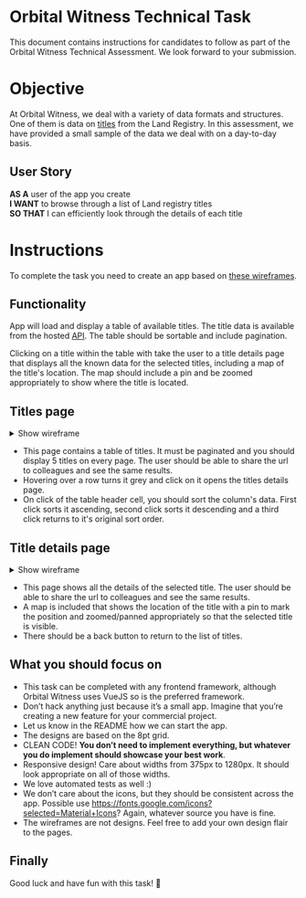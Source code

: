 # Orbital Witness Technical Task

This document contains instructions for candidates to follow as part of the Orbital Witness Technical Assessment. We look forward to your submission.

# Objective
At Orbital Witness, we deal with a variety of data formats and structures. One of them is data on [titles](https://eservices.landregistry.gov.uk/eservices/FindAProperty/view/resources/example_register.pdf) from the Land Registry. In this assessment, we have provided a small sample of the data we deal with on a day-to-day basis.

## User Story
**AS A** user of the app you create\
**I WANT** to browse through a list of Land registry titles\
**SO THAT** I can efficiently look through the details of each title

# Instructions
To complete the task you need to create an app based on [these wireframes](https://github.com/orbitalwitness/tech-test/tree/main/wireframes).

## Functionality
App will load and display a table of available titles. The title data is available from the hosted [API](https://owfetechtask.blob.core.windows.net/titledata/testdata.json). The table should be sortable and include pagination.

Clicking on a title within the table with take the user to a title details page that displays all the known data for the selected titles, including a map of the title's location. The map should include a pin and be zoomed appropriately to show where the title is located.

## Titles page

<details>
<summary>Show wireframe</summary>
<p>

#### List of titles and title details

![Titles page](wireframes/Titles%20page.png)

</p>
</details>

 - This page contains a table of titles. It must be paginated and you should display 5 titles on every page. The user should be able to share the url to colleagues and see the same results.
 - Hovering over a row turns it grey and click on it opens the titles details page.
 - On click of the table header cell, you should sort the column's data. First click sorts it ascending, second click sorts it descending and a third click returns to it's original sort order.

## Title details page

<details>
<summary>Show wireframe</summary>
<p>

#### List of titles and title details

![Titles page](wireframes/Titles%20page.png)

</p>
</details>

 - This page shows all the details of the selected title. The user should be able to share the url to colleagues and see the same results.
 - A map is included that shows the location of the title with a pin to mark the position and zoomed/panned appropriately so that the selected title is visible.
 - There should be a back button to return to the list of titles.


## What you should focus on
- This task can be completed with any frontend framework, although Orbital Witness uses VueJS so is the preferred framework.
- Don’t hack anything just because it’s a small app. Imagine that you’re creating a new feature for your commercial project.
- Let us know in the README how we can start the app.
- The designs are based on the 8pt grid.
- CLEAN CODE! **You don’t need to implement everything, but whatever you do implement should showcase your best work**.
- Responsive design! Care about widths from 375px to 1280px. It should look appropriate on all of those widths.
- We love automated tests as well :)
- We don’t care about the icons, but they should be consistent across the app. Possible use https://fonts.google.com/icons?selected=Material+Icons? Again, whatever source you have is fine.
- The wireframes are not designs. Feel free to add your own design flair to the pages.

## Finally

Good luck and have fun with this task! 🚀
